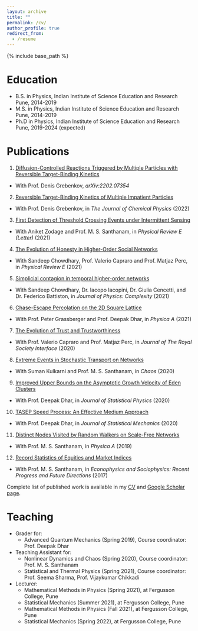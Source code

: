 ```yaml
---
layout: archive
title: ""
permalink: /cv/
author_profile: true
redirect_from:
  - /resume
---
```


{% include base_path %}

Education
======
* B.S. in Physics, Indian Institute of Science Education and Research Pune, 2014-2019
* M.S. in Physics, Indian Institute of Science Education and Research Pune, 2014-2019
* Ph.D in Physics, Indian Institute of Science Education and Research Pune, 2019-2024 (expected) 

Publications
======

1. [Diffusion-Controlled Reactions Triggered by Multiple Particles with Reversible Target-Binding Kinetics](https://arxiv.org/abs/2202.07354) 
  * With Prof. Denis Grebenkov,	*arXiv:2202.07354*
2. [Reversible Target-Binding Kinetics of Multiple Impatient Particles](https://aip.scitation.org/doi/full/10.1063/5.0083849)
  * With Prof. Denis Grebenkov, in *The Journal of Chemical Physics* (2022)
3. [First Detection of Threshold Crossing Events under Intermittent Sensing](https://journals.aps.org/pre/abstract/10.1103/PhysRevE.104.L052103)
  * With Aniket Zodage and Prof. M. S. Santhanam,  in *Physical Review E (Letter)* (2021) 
4. [The Evolution of Honesty in Higher-Order Social Networks](https://journals.aps.org/pre/abstract/10.1103/PhysRevE.104.054308)
  * With Sandeep Chowdhary, Prof. Valerio Capraro and Prof. Matjaz Perc, in *Physical Review E* (2021) 
5. [Simplicial contagion in temporal higher-order networks](https://iopscience.iop.org/article/10.1088/2632-072X/ac12bd)
  * With Sandeep Chowdhary, Dr. Iacopo Iacopini, Dr. Giulia Cencetti, and Dr. Federico Battiston, in *Journal of Physics: Complexity* (2021) 
6. [Chase-Escape Percolation on the 2D Square Lattice](http://aanjaneyakumar.com/publication/2020trust)
  * With Prof. Peter Grassberger and Prof. Deepak Dhar, in *Physica A* (2021) 
7. [The Evolution of Trust and Trustworthiness](http://aanjaneyakumar.com/publication/2020trust)
  * With Prof. Valerio Capraro and Prof. Matjaz Perc, in *Journal of The Royal Society Interface* (2020) 
8. [Extreme Events in Stochastic Transport on Networks](http://aanjaneyakumar.com/publication/2020extreme)
  * With Suman Kulkarni and Prof. M. S. Santhanam, in *Chaos* (2020)
9. [Improved Upper Bounds on the Asymptotic Growth Velocity of Eden Clusters](http://aanjaneyakumar.com/publication/2020eden)
  * With Prof. Deepak Dhar, in *Journal of Statistical Physics* (2020)
10. [TASEP Speed Process: An Effective Medium Approach](http://aanjaneyakumar.com/publication/2019tasep)
  * With Prof. Deepak Dhar, in *Journal of Statistical Mechanics* (2020)
11. [Distinct Nodes Visited by Random Walkers on Scale-Free Networks](http://aanjaneyakumar.com/publication/2019dsv)
  * With Prof. M. S. Santhanam, in *Physica A* (2019)
12. [Record Statistics of Equities and Market Indices](https://link.springer.com/chapter/10.1007%2F978-3-319-47705-3_7)
  * With Prof. M. S. Santhanam, in *Econophysics and Sociophysics: Recent Progress and Future Directions* (2017)
  
Complete list of published work is available in my [CV](https://drive.google.com/file/d/1wbNZsc5b_aFxOJ5ui742LrfvhNce5_51/view?usp=sharing) and [Google Scholar page](https://scholar.google.com/citations?user=SSj4BocAAAAJ&hl=en).   

Teaching
=========
* Grader for: 
  * Advanced Quantum Mechanics      (Spring 2019),  Course coordinator: Prof. Deepak Dhar
* Teaching Assistant for:
  * Nonlinear Dynamics and Chaos    (Spring 2020),  Course coordinator: Prof. M. S. Santhanam
  * Statistical and Thermal Physics (Spring 2021),  Course coordinator: Prof. Seema Sharma, Prof. Vijaykumar Chikkadi
* Lecturer:
  * Mathematical Methods in Physics (Spring 2021), at Fergusson College, Pune
  * Statistical Mechanics           (Summer 2021), at Fergusson College, Pune
  * Mathematical Methods in Physics (Fall 2021),   at Fergusson College, Pune
  * Statistical Mechanics           (Spring 2022), at Fergusson College, Pune

